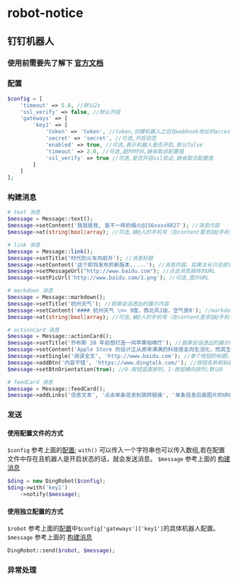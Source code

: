 # robot-notice


## 钉钉机器人
### 使用前需要先了解下 [官方文档](https://ding-doc.dingtalk.com/doc#/serverapi2/qf2nxq) 
### 配置
```php
$config = [
    'timeout' => 5.0, //默认2s
    'ssl_verify' => false, //默认开启
    'gateways' => [
        'key1' => [
            'token' => 'token', //token,创建机器人之后在webhook地址的access_token参数的值
            'secret' => 'secret', //可选,开启验签
            'enabled' => true, //可选,表示机器人是否开启,默认false
            'timeout' => 2.0, //可选,超时时间,缺省取总配置值
            'ssl_verify' => true //可选,是否开启ssl验证,缺省取总配置值
        ]
    ]
];
```
### 构建消息
```php
# text 消息
$message = Message::text();
$message->setContent('我就是我, 是不一样的烟火@156xxxx8827'); //消息内容
$message->at(string|bool|array); //可选,被@人的手机号（在content里添加@手机号）true表示@所有人

# link 消息
$message = Message::link();
$message->setTitle('时代的火车向前开'); //消息标题
$message->setContent('这个即将发布的新版本,....'); //消息内容。如果太长只会部分展示
$message->setMessageUrl("http://www.baidu.com"); //点击消息跳转的URL
$message->setPicUrl('http://www.baidu.com/1.png'); //可选,图片URL

# markdown 消息
$message = Message::markdown();
$message->setTitle('杭州天气'); //首屏会话透出的展示内容
$message->setContent('#### 杭州天气 \n> 9度，西北风1级，空气良8'); //markdown格式的消息
$message->at(string|bool|array); //可选,被@人的手机号（在content里添加@手机号）true表示@所有人

# actionCard 消息
$message = Message::actionCard();
$message->setTitle('乔布斯 20 年前想打造一间苹果咖啡厅'); //首屏会话透出的展示内容
$message->setContent('Apple Store 的设计正从原来满满的科技感走向生活化，而其生活化的走向其实可以追溯到'); //markdown格式的消息
$message->setSingle('阅读全文', 'http://www.baidu.com'); //单个按钮的标题。(设置此项后btns无效)
$message->addBtn('内容不错', 'https://www.dingtalk.com/'); //按钮名称和标题,可添加多组
$message->setBtnOrientation(true); //0-按钮竖直排列，1-按钮横向排列;默认0

# feedCard 消息
$message = Message::feedCard();
$message->addLinks('信息文本', '点击单条信息到跳转链接', '单条信息后面图片的URL'); //消息,可添加多组
```
### 发送
#### 使用配置文件的方式
`$config` 参考上面的[配置](#配置); `with()` 可以传入一个字符串也可以传入数组,若在配置文件中存在且机器人是开启状态的话，就会发送消息。 `$message` 参考上面的 [构建消息](#构建消息)
```php
$ding = new DingRobot($config);
$ding->with('key1')
    ->notify($message);
```
#### 使用独立配置的方式
`$robot` 参考上面的[配置](#配置)中`$config['gateways']['key1']`的具体机器人配置。 `$message` 参考上面的 [构建消息](#构建消息)

```php
DingRobot::send($robot, $message);
```

### 异常处理
